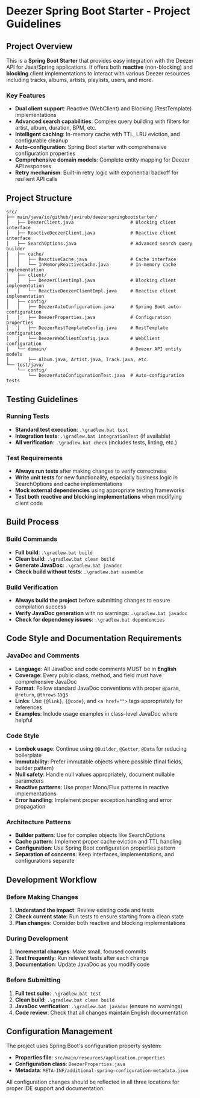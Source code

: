 # Deezer Spring Boot Starter - Project Guidelines

## Project Overview

This is a **Spring Boot Starter** that provides easy integration with the Deezer API for Java/Spring applications. It offers both **reactive** (non-blocking) and **blocking** client implementations to interact with various Deezer resources including tracks, albums, artists, playlists, users, and more.

### Key Features
- **Dual client support**: Reactive (WebClient) and Blocking (RestTemplate) implementations
- **Advanced search capabilities**: Complex query building with filters for artist, album, duration, BPM, etc.
- **Intelligent caching**: In-memory cache with TTL, LRU eviction, and configurable cleanup
- **Auto-configuration**: Spring Boot starter with comprehensive configuration properties
- **Comprehensive domain models**: Complete entity mapping for Deezer API responses
- **Retry mechanism**: Built-in retry logic with exponential backoff for resilient API calls

## Project Structure

```
src/
├── main/java/io/github/javirub/deezerspringbootstarter/
│   ├── DeezerClient.java                     # Blocking client interface
│   ├── ReactiveDeezerClient.java             # Reactive client interface
│   ├── SearchOptions.java                    # Advanced search query builder
│   ├── cache/
│   │   ├── ReactiveCache.java                # Cache interface
│   │   └── InMemoryReactiveCache.java        # In-memory cache implementation
│   ├── client/
│   │   ├── DeezerClientImpl.java             # Blocking client implementation
│   │   └── ReactiveDeezerClientImpl.java     # Reactive client implementation
│   ├── config/
│   │   ├── DeezerAutoConfiguration.java      # Spring Boot auto-configuration
│   │   ├── DeezerProperties.java             # Configuration properties
│   │   ├── DeezerRestTemplateConfig.java     # RestTemplate configuration
│   │   └── DeezerWebClientConfig.java        # WebClient configuration
│   └── domain/                               # Deezer API entity models
│       ├── Album.java, Artist.java, Track.java, etc.
└── test/java/
    └── config/
        └── DeezerAutoConfigurationTest.java  # Auto-configuration tests
```

## Testing Guidelines

### Running Tests
- **Standard test execution**: `.\gradlew.bat test`
- **Integration tests**: `.\gradlew.bat integrationTest` (if available)
- **All verification**: `.\gradlew.bat check` (includes tests, linting, etc.)

### Test Requirements
- **Always run tests** after making changes to verify correctness
- **Write unit tests** for new functionality, especially business logic in SearchOptions and cache implementations
- **Mock external dependencies** using appropriate testing frameworks
- **Test both reactive and blocking implementations** when modifying client code

## Build Process

### Build Commands
- **Full build**: `.\gradlew.bat build`
- **Clean build**: `.\gradlew.bat clean build`
- **Generate JavaDoc**: `.\gradlew.bat javadoc`
- **Check build without tests**: `.\gradlew.bat assemble`

### Build Verification
- **Always build the project** before submitting changes to ensure compilation success
- **Verify JavaDoc generation** with no warnings: `.\gradlew.bat javadoc`
- **Check for dependency issues**: `.\gradlew.bat dependencies`

## Code Style and Documentation Requirements

### JavaDoc and Comments
- **Language**: All JavaDoc and code comments MUST be in **English**
- **Coverage**: Every public class, method, and field must have comprehensive JavaDoc
- **Format**: Follow standard JavaDoc conventions with proper `@param`, `@return`, `@throws` tags
- **Links**: Use `{@link}`, `{@code}`, and `<a href="">` tags appropriately for references
- **Examples**: Include usage examples in class-level JavaDoc where helpful

### Code Style
- **Lombok usage**: Continue using `@Builder`, `@Getter`, `@Data` for reducing boilerplate
- **Immutability**: Prefer immutable objects where possible (final fields, builder pattern)
- **Null safety**: Handle null values appropriately, document nullable parameters
- **Reactive patterns**: Use proper Mono/Flux patterns in reactive implementations
- **Error handling**: Implement proper exception handling and error propagation

### Architecture Patterns
- **Builder pattern**: Use for complex objects like SearchOptions
- **Cache pattern**: Implement proper cache eviction and TTL handling
- **Configuration**: Use Spring Boot configuration properties pattern
- **Separation of concerns**: Keep interfaces, implementations, and configurations separate

## Development Workflow

### Before Making Changes
1. **Understand the impact**: Review existing code and tests
2. **Check current state**: Run tests to ensure starting from a clean state
3. **Plan changes**: Consider both reactive and blocking implementations

### During Development
1. **Incremental changes**: Make small, focused commits
2. **Test frequently**: Run relevant tests after each change
3. **Documentation**: Update JavaDoc as you modify code

### Before Submitting
1. **Full test suite**: `.\gradlew.bat test`
2. **Clean build**: `.\gradlew.bat clean build`
3. **JavaDoc verification**: `.\gradlew.bat javadoc` (ensure no warnings)
4. **Code review**: Check that all changes maintain English documentation

## Configuration Management

The project uses Spring Boot's configuration property system:
- **Properties file**: `src/main/resources/application.properties`
- **Configuration class**: `DeezerProperties.java`
- **Metadata**: `META-INF/additional-spring-configuration-metadata.json`

All configuration changes should be reflected in all three locations for proper IDE support and documentation.
